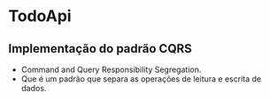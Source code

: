 # TodoApi

## Implementação do padrão CQRS

 - Command and Query Responsibility Segregation.
 - Que é um padrão que separa as operações de leitura e escrita de dados.